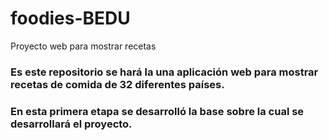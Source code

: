 # foodies-BEDU
Proyecto web para mostrar recetas

### Es este repositorio se hará la una aplicación web para mostrar recetas de comida de 32 diferentes países.

### En esta primera etapa se desarrolló la base sobre la cual se desarrollará el proyecto.
